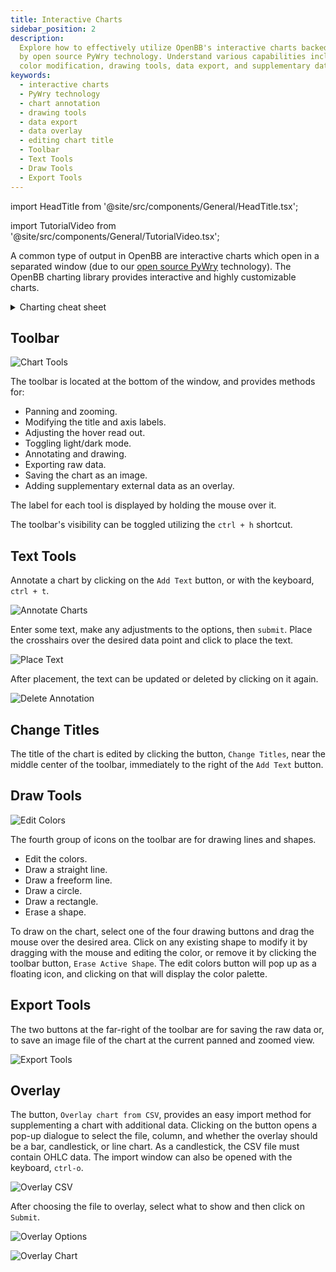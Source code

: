 ```yaml
---
title: Interactive Charts
sidebar_position: 2
description:
  Explore how to effectively utilize OpenBB's interactive charts backed
  by open source PyWry technology. Understand various capabilities including annotation,
  color modification, drawing tools, data export, and supplementary data overlay.
keywords:
  - interactive charts
  - PyWry technology
  - chart annotation
  - drawing tools
  - data export
  - data overlay
  - editing chart title
  - Toolbar
  - Text Tools
  - Draw Tools
  - Export Tools
---
```


import HeadTitle from '@site/src/components/General/HeadTitle.tsx';

<HeadTitle title="Interactive Charts - Outputs - Usage | OpenBB Terminal Docs" />

import TutorialVideo from '@site/src/components/General/TutorialVideo.tsx';

<TutorialVideo
    youtubeLink="https://www.youtube.com/embed/6lqyTZGJ_GU?si=vvtDuJfaf66eTlXe"
    videoLegend="Short introduction on interactive charts"
/>

A common type of output in OpenBB are interactive charts which open in a separated window (due to our [open source PyWry](https://github.com/OpenBB-finance/pywry) technology). The OpenBB charting library provides interactive and highly customizable charts.

<details>
<summary mdxType="summary">Charting cheat sheet </summary>

![Group 653](https://user-images.githubusercontent.com/85772166/234313541-3d725e1c-ce48-4413-9267-b03571e0eccd.png)

</details>

## Toolbar

![Chart Tools](https://user-images.githubusercontent.com/85772166/233247997-55c03cbd-9ca9-4f5e-b3fb-3e5a9c63b6eb.png)

The toolbar is located at the bottom of the window, and provides methods for:

- Panning and zooming.
- Modifying the title and axis labels.
- Adjusting the hover read out.
- Toggling light/dark mode.
- Annotating and drawing.
- Exporting raw data.
- Saving the chart as an image.
- Adding supplementary external data as an overlay.

The label for each tool is displayed by holding the mouse over it.

The toolbar's visibility can be toggled utilizing the `ctrl + h` shortcut.

## Text Tools

Annotate a chart by clicking on the `Add Text` button, or with the keyboard, `ctrl + t`.

![Annotate Charts](https://user-images.githubusercontent.com/85772166/233248056-d459d7a0-ba2d-4533-896a-79406ded859e.png)

Enter some text, make any adjustments to the options, then `submit`. Place the crosshairs over the desired data point and click to place the text.

![Place Text](https://user-images.githubusercontent.com/85772166/233728645-74734241-4da2-4cff-af17-b68a62e95113.png)

After placement, the text can be updated or deleted by clicking on it again.

![Delete Annotation](https://user-images.githubusercontent.com/85772166/233728428-55d2a8e5-a68a-4cd1-9dbf-4c1cd697187e.png)

## Change Titles

The title of the chart is edited by clicking the button, `Change Titles`, near the middle center of the toolbar, immediately to the right of the `Add Text` button.

## Draw Tools

![Edit Colors](https://user-images.githubusercontent.com/85772166/233729318-8af947fa-ce2a-43e2-85ab-657e583ac8b1.png)

The fourth group of icons on the toolbar are for drawing lines and shapes.

- Edit the colors.
- Draw a straight line.
- Draw a freeform line.
- Draw a circle.
- Draw a rectangle.
- Erase a shape.

To draw on the chart, select one of the four drawing buttons and drag the mouse over the desired area. Click on any existing shape to modify it by dragging with the mouse and editing the color, or remove it by clicking the toolbar button, `Erase Active Shape`. The edit colors button will pop up as a floating icon, and clicking on that will display the color palette.

## Export Tools

The two buttons at the far-right of the toolbar are for saving the raw data or, to save an image file of the chart at the current panned and zoomed view.

![Export Tools](https://user-images.githubusercontent.com/85772166/233248436-08a2a463-403b-4b1b-b7d8-80cd5af7bee3.png)

## Overlay

The button, `Overlay chart from CSV`, provides an easy import method for supplementing a chart with additional data. Clicking on the button opens a pop-up dialogue to select the file, column, and whether the overlay should be a bar, candlestick, or line chart. As a candlestick, the CSV file must contain OHLC data. The import window can also be opened with the keyboard, `ctrl-o`.

![Overlay CSV](https://user-images.githubusercontent.com/85772166/233248522-16b539f4-b0ae-4c30-8c72-dfa59d0c0cfb.png)

After choosing the file to overlay, select what to show and then click on `Submit`.

![Overlay Options](https://user-images.githubusercontent.com/85772166/233250634-44864da0-0936-4d3c-8de2-c8374d26c1d2.png)

![Overlay Chart](https://user-images.githubusercontent.com/85772166/233248639-6d12b16d-471f-4550-a8ab-8d8c18eeabb3.png)
